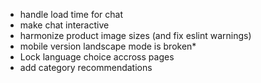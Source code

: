 - handle load time for chat
- make chat interactive
- harmonize product image sizes (and fix eslint warnings)
- mobile version landscape mode is broken\*
- Lock language choice accross pages
- add category recommendations

